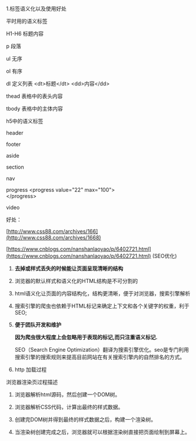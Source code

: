 1.标签语义化以及使用好处

平时用的语义标签

H1-H6 标题内容

p 段落

ul 无序

ol 有序

dl 定义列表   &lt;dt&gt;标题&lt;/dt&gt;   &lt;dd&gt;内容&lt;/dd&gt;

thead 表格中的表头内容

tbody 表格中的主体内容

h5中的语义标签

header

footer

aside

section

nav

progress   &lt;progress value="22" max="100"&gt;  
&lt;/progress&gt;

video

好处：

[http://www.css88.com/archives/166](http://www.css88.com/archives/1668)

[https://www.cnblogs.com/nanshanlaoyao/p/6402721.html](https://www.cnblogs.com/nanshanlaoyao/p/6402721.html)   \(SEO优化\)

1. **去掉或样式丢失的时候能让页面呈现清晰的结构**
2. 浏览器的默认样式和语义化的HTML结构是不可分割的
3. html语义化让页面的内容结构化，结构更清晰，便于对浏览器，搜索引擎解析
4. 搜索引擎的爬虫也依赖于HTML标记来确定上下文和各个关键字的权重，利于SEO;
5. **便于团队开发和维护**

   **因为爬虫很大程度上会忽略用于表现的标记,而只注重语义标记.**

   SEO（Search Engine Optimization）翻译为搜索引擎优化。seo是专门利用搜索引擎的搜索规则来提高目前网站在有关搜索引擎内的自然排名的方式。

2. http 加载过程

浏览器渲染页过程描述

1. 浏览器解析html源码，然后创建一个DOM树。

2. 浏览器解析CSS代码，计算出最终的样式数据。

3. 创建完DOM树并得到最终的样式数据之后，构建一个渲染树。

4. 当渲染树创建完成之后，浏览器就可以根据渲染树直接把页面绘制到屏幕上。



